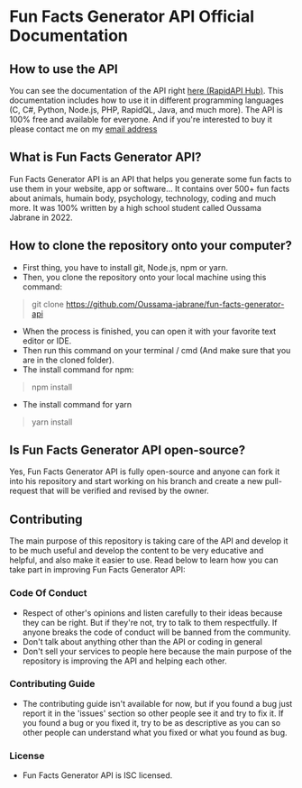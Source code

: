 # Fun Facts Generator API Official Documentation

## How to use the API

You can see the documentation of the API right [here (RapidAPI Hub)](https://rapidapi.com/ojabrane43/api/fun-facts-generator). This documentation includes how to use it in different programming languages (C, C#, Python, Node.js, PHP, RapidQL, Java, and much more). The API is 100% free and available for everyone. And if you're interested to buy it please contact me on my [email address](mailto:ojabrane43@gmail.com)

## What is Fun Facts Generator API?

Fun Facts Generator API is an API that helps you generate some fun facts to use them in your website, app or software... It contains over 500+ fun facts about animals, humain body, psychology, technology, coding and much more. It was 100% written by a high school student called Oussama Jabrane in 2022.

## How to clone the repository onto your computer?

- First thing, you have to install git, Node.js, npm or yarn.
- Then, you clone the repository onto your local machine using this command:

> git clone <https://github.com/Oussama-jabrane/fun-facts-generator-api>

- When the process is finished, you can open it with your favorite text editor or IDE.
- Then run this command on your terminal / cmd (And make sure that you are in the cloned folder).
- The install command for npm:

> npm install

- The install command for yarn

> yarn install

## Is Fun Facts Generator API open-source?

Yes, Fun Facts Generator API is fully open-source and anyone can fork it into his repository and start working on his branch and create a new pull-request that will be verified and revised by the owner.

## Contributing

The main purpose of this repository is taking care of the API and develop it to be much useful and develop the content to be very educative and helpful, and also make it easier to use. Read below to learn how you can take part in improving Fun Facts Generator API:

### Code Of Conduct

- Respect of other's opinions and listen carefully to their ideas because they can be right. But if they're not, try to talk to them respectfully. If anyone breaks the code of conduct will be banned from the community.
- Don't talk about anything other than the API or coding in general
- Don't sell your services to people here because the main purpose of the repository is improving the API and helping each other.

### Contributing Guide

- The contributing guide isn't available for now, but if you found a bug just report it in the 'issues' section so other people see it and try to fix it. If you found a bug or you fixed it, try to be as descriptive as you can so other people can understand what you fixed or what you found as bug.

### License

- Fun Facts Generator API is ISC licensed.
